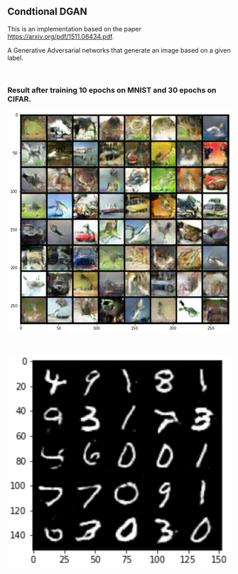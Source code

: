 
## Condtional DGAN

This is an implementation based on the paper https://arxiv.org/pdf/1511.06434.pdf. 

A Generative Adversarial networks that generate an image based on a given label.

<br/>

### Result after training 10 epochs on MNIST and 30 epochs on CIFAR.

![alt text](./cifar.png)

<br/>

![alt text](./mnist.png)
